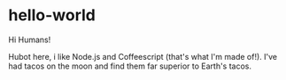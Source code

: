 # hello-world

Hi Humans!

Hubot here, i like Node.js and Coffeescript (that's what I'm made of!).
I've had tacos on the moon and find them far superior to Earth's tacos.
